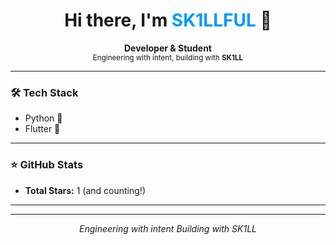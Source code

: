 <h1 align="center">Hi there, I'm <span style="color:#0099FF;">SK1LLFUL</span> 👋</h1>

<p align="center">
  <b>Developer & Student</b> <br>
  <sub>Engineering with intent, building with <b>SK1LL</b></sub>
</p>

---

### 🛠️ Tech Stack

- Python 🐍
- Flutter 💙

---

### ⭐ GitHub Stats

- **Total Stars:** 1 (and counting!)

---

<!-- GitHub Stats Card (Optional, uncomment if you want it) -->
<!--
<p align="center">
  <img src="https://github-readme-stats.vercel.app/api?username=SK1LLFUL&show_icons=true&theme=radical" alt="SK1LLFUL's GitHub Stats" />
</p>
-->

---

<p align="center">
  <i>Engineering with intent Building with SK1LL <br></i>
</p>
